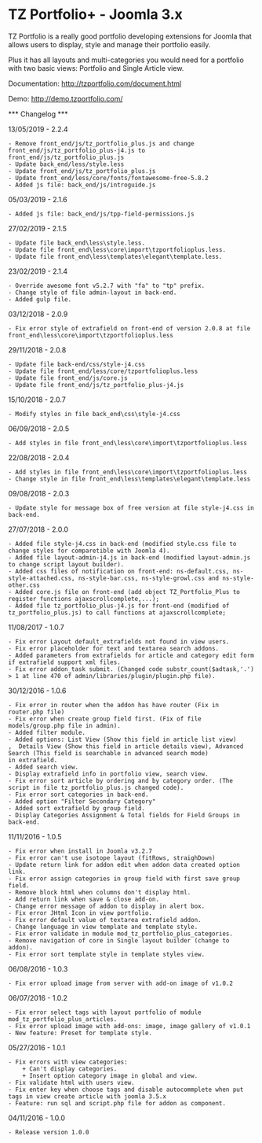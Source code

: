 # TZ Portfolio+ - Joomla 3.x

TZ Portfolio is a really good portfolio developing extensions for Joomla that allows users to display, style and manage their portfolio easily.

Plus it has all layouts and multi-categories you would need for a portfolio with two basic views: Portfolio and Single Article view.

Documentation: http://tzportfolio.com/document.html

Demo: http://demo.tzportfolio.com/

*** Changelog ***

13/05/2019 - 2.2.4

	- Remove front_end/js/tz_portfolio_plus.js and change front_end/js/tz_portfolio_plus-j4.js to front_end/js/tz_portfolio_plus.js
	- Update back_end/less/style.less
	- Update front_end/js/tz_portfolio_plus.js
	- Update front_end/less/core/fonts/fontawesome-free-5.8.2
	- Added js file: back_end/js/introguide.js

05/03/2019 - 2.1.6

	- Added js file: back_end/js/tpp-field-permissions.js

27/02/2019 - 2.1.5

	- Update file back_end\less\style.less.
	- Update file front_end\less\core\import\tzportfolioplus.less.
	- Update file front_end\less\templates\elegant\template.less.

23/02/2019 - 2.1.4

	- Override awesome font v5.2.7 with "fa" to "tp" prefix.
	- Change style of file admin-layout in back-end.
	- Added gulp file.

03/12/2018 - 2.0.9

	- Fix error style of extrafield on front-end of version 2.0.8 at file front_end\less\core\import\tzportfolioplus.less

29/11/2018 - 2.0.8

	- Update file back-end/css/style-j4.css
	- Update file front_end/less/core/tzportfolioplus.less
	- Update file front_end/js/core.js
	- Update file front_end/js/tz_portfolio_plus-j4.js

15/10/2018 - 2.0.7

	- Modify styles in file back_end\css\style-j4.css

06/09/2018 - 2.0.5

	- Add styles in file front_end\less\core\import\tzportfolioplus.less

22/08/2018 - 2.0.4

	- Add styles in file front_end\less\core\import\tzportfolioplus.less
	- Change style in file front_end\less\templates\elegant\template.less

09/08/2018 - 2.0.3

	- Update style for message box of free version at file style-j4.css in back-end.

27/07/2018 - 2.0.0

	- Added file style-j4.css in back-end (modified style.css file to change styles for comparetible with Joomla 4).
	- Added file layout-admin-j4.js in back-end (modified layout-admin.js to change script layout builder).
	- Added css files of notification on front-end: ns-default.css, ns-style-attached.css, ns-style-bar.css, ns-style-growl.css and ns-style-other.css
	- Added core.js file on front-end (add object TZ_Portfolio_Plus to register functions ajaxscrollcomplete,...);
	- Added file tz_portfolio_plus-j4.js for front-end (modified of tz_portfolio_plus.js) to call functions at ajaxscrollcomplete;

11/08/2017 - 1.0.7

	- Fix error Layout default_extrafields not found in view users.
	- Fix error placeholder for text and textarea search addons.
	- Added parameters from extrafields for article and category edit form if extrafield support xml files.
	- Fix error addon_task submit. (Changed code substr_count($adtask,'.') > 1 at line 470 of admin/libraries/plugin/plugin.php file).

30/12/2016 - 1.0.6

	- Fix error in router when the addon has have router (Fix in router.php file)
	- Fix error when create group field first. (Fix of file models/group.php file in admin).
	- Added filter module.
	- Added options: List View (Show this field in article list view)
	,  Details View (Show this field in article details view), Advanced Search (This field is searchable in advanced search mode)
	in extrafield.
	- Added search view.
	- Display extrafield info in portfolio view, search view.
	- Fix error sort article by ordering and by category order. (The script in file tz_portfolio_plus.js changed code).
	- Fix error sort categories in back-end.
	- Added option "Filter Secondary Category"
	- Added sort extrafield by group field.
	- Display Categories Assignment & Total fields for Field Groups in back-end.

11/11/2016 - 1.0.5

	- Fix error when install in Joomla v3.2.7
	- Fix error can't use isotope layout (fitRows, straighDown)
	- Update return link for addon edit when addon data created option link.
	- Fix error assign categories in group field with first save group field.
	- Remove block html when columns don't display html.
	- Add return link when save & close add-on.
	- Change error message of addon to display in alert box.
	- Fix error JHtml Icon in view portfolio.
	- Fix error default value of textarea extrafield addon.
	- Change language in view template and template style.
	- Fix error validate in module mod_tz_portfolio_plus_categories.
	- Remove navigation of core in Single layout builder (change to addon).
	- Fix error sort template style in template styles view.
	
06/08/2016 - 1.0.3
	
	- Fix error upload image from server with add-on image of v1.0.2
	
06/07/2016 - 1.0.2
	
	- Fix error select tags with layout portfolio of module mod_tz_portfolio_plus_articles.
	- Fix error upload image with add-ons: image, image gallery of v1.0.1
	- New feature: Preset for template style.
	
05/27/2016 - 1.0.1
	
	- Fix errors with view categories:
		+ Can't display categories.
		+ Insert option category image in global and view.
	- Fix validate html with users view.
	- Fix enter key when choose tags and disable autocommplete when put tags in view create article with joomla 3.5.x
	- Feature: run sql and script.php file for addon as component.

04/11/2016 - 1.0.0
	
	- Release version 1.0.0